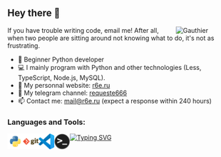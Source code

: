 <!--- Hello Developers 
<p align="center" dir="auto">
 <a target="_blank" rel="noopener noreferrer" href="assets/github-snake.svg"><img width="600" src="assets/github-snake.svg" alt="snake" style="max-width: 100%;"></a>
</p>
--->
## Hey there 👋

<img width="25%" align="right" alt="Gauthier" src="https://gauthier-thomas.dev/img/GT2.svg" />

If you have trouble writing code, email me! After all, when two people are sitting around not knowing what to do, it's not as frustrating.

- 📖 Beginner Python developer
- 💻 I mainly program with Python and other technologies (Less, TypeScript, Node.js, MySQL).
- 🔗 My personnal website: [r6e.ru](https://r6e.ru/)
- 🔗 My telegram channel: [requeste666](https://t.me/requeste666)
- 📫 Contact me: [mail@r6e.ru](mailto:mail@r6e.ru) (expect a response within 240 hours)
### Languages and Tools: 


<img align="left" alt="Python" width="35px" src="https://raw.githubusercontent.com/github/explore/80688e429a7d4ef2fca1e82350fe8e3517d3494d/topics/python/python.png" />
<img align="left" alt="Git" width="35px" src="https://raw.githubusercontent.com/github/explore/80688e429a7d4ef2fca1e82350fe8e3517d3494d/topics/git/git.png" />
<img align="left" alt="Visual Studio Code" width="35px" src="https://raw.githubusercontent.com/github/explore/80688e429a7d4ef2fca1e82350fe8e3517d3494d/topics/visual-studio-code/visual-studio-code.png" />
<img align="left" alt="Terminal" width="35px" src="https://raw.githubusercontent.com/github/explore/80688e429a7d4ef2fca1e82350fe8e3517d3494d/topics/terminal/terminal.png" />

<a href="https://git.io/typing-svg"><img src="https://readme-typing-svg.demolab.com?font=Fira+Code&pause=1000&random=false&width=435&lines=Python+developer+of+discord+bots;Essence+-+discord.gg%2FTEduvvsxAN" alt="Typing SVG" /></a>

<!--- HASH: 8704243791509 --->
<!--- HASH: 7686709494860 --->
<!--- HASH: 5457361762241 --->
<!--- HASH: 6350733794233 --->
<!--- HASH: 404470491307 --->
<!--- HASH: 1266955836630 --->
<!--- HASH: 6758333537618 --->
<!--- HASH: 8797593998246 --->
<!--- HASH: 2441383256836 --->
<!--- HASH: 6873850192930 --->
<!--- HASH: 2659764884595 --->
<!--- HASH: 1627449514820 --->
<!--- HASH: 8121905292016 --->
<!--- HASH: 6139116674779 --->
<!--- HASH: 395431708484 --->
<!--- HASH: 7212157299459 --->
<!--- HASH: 5642864585940 --->
<!--- HASH: 5738910584540 --->
<!--- HASH: 5951803962183 --->
<!--- HASH: 1413001847839 --->
<!--- HASH: 9602409133919 --->
<!--- HASH: 7698157024829 --->
<!--- HASH: 4565226408411 --->
<!--- HASH: 8958310963605 --->
<!--- HASH: 5352669817749 --->
<!--- HASH: 4914443573080 --->
<!--- HASH: 3833710877042 --->
<!--- HASH: 4581360091860 --->
<!--- HASH: 9734587723226 --->
<!--- HASH: 7276978618681 --->
<!--- HASH: 8899195627263 --->
<!--- HASH: 7387601690502 --->
<!--- HASH: 3923279931498 --->
<!--- HASH: 501216991119 --->
<!--- HASH: 4613711660918 --->
<!--- HASH: 4405886768246 --->
<!--- HASH: 5549699511947 --->